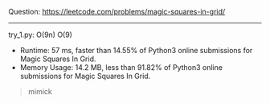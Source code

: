 Question: https://leetcode.com/problems/magic-squares-in-grid/

---

try_1.py: O(9n) O(9)

* Runtime: 57 ms, faster than 14.55% of Python3 online submissions for Magic Squares In Grid.
* Memory Usage: 14.2 MB, less than 91.82% of Python3 online submissions for Magic Squares In Grid.

> mimick